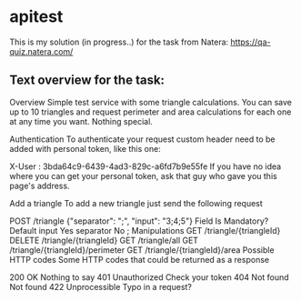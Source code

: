 # apitest
This is my solution (in progress..) for the task from Natera:
https://qa-quiz.natera.com/


Text overview for the task:
------------------
Overview
Simple test service with some triangle calculations. You can save up to 10 triangles and request perimeter and area calculations for each one at any time you want. Nothing special.

Authentication
To authenticate your request custom header need to be added with personal token, like this one:

X-User : 3bda64c9-6439-4ad3-829c-a6fd7b9e55fe
If you have no idea where you can get your personal token, ask that guy who gave you this page's address.

Add a triangle
To add a new triangle just send the following request

POST /triangle
{"separator": ";", "input": "3;4;5"}
Field	Is Mandatory?	Default
input	Yes	
separator	No	;
Manipulations
GET	/triangle/{triangleId}
DELETE	/triangle/{triangleId}
GET	/triangle/all
GET	/triangle/{triangleId}/perimeter
GET	/triangle/{triangleId}/area
Possible HTTP codes
Some HTTP codes that could be returned as a response

200	OK	Nothing to say
401	Unauthorized	Check your token
404	Not found	Not found
422	Unprocessible	Typo in a request?
